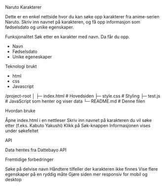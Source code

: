 Naruto Karakterer

Dette er en enkel nettside hvor du kan søke opp karakterer fra anime-serien Naruto. Skriv inn navnet på karakteren, og få opp informasjon som fødselsdato og unike egenskaper.

Funksjonalitet
Søk etter en karakter med navn.
Da får du opp.
- Navn
- Fødselsdato
- Unike egeneskaper


Teknologi brukt
  - html
  - css
  - Javascript
 


/project-root
│
├─ index.html    # Hovedsiden
├─ style.css     # Styling
├─ test.js       # JavaScript som henter og viser data
└─ README.md     # Denne filen


Hvordan bruke

Åpne index.html i en nettleser
Skriv inn navnet på karakteren du vil søke etter (f.eks. Kabuto Yakushi)
Klikk på Søk-knappen
Informasjonen vises under søkefeltet

API

Data hentes fra Dattebayo API


Fremtidige forbedringer

Søke på delvise navn
Håndtere tilfeller der karakteren ikke finnes
Vise flere egenskaper på en ryddig måte
Gjøre siden mer responsiv for mobil og desktop
